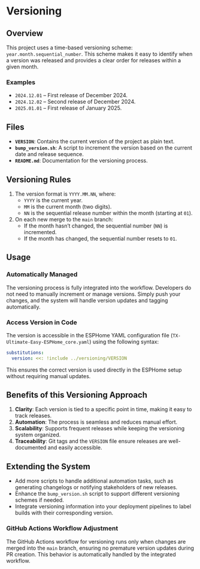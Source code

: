 # Versioning

## Overview
This project uses a time-based versioning scheme: `year.month.sequential_number`.
This scheme makes it easy to identify when a version was released and provides a clear order for releases within a given month.

### Examples
- `2024.12.01` – First release of December 2024.
- `2024.12.02` – Second release of December 2024.
- `2025.01.01` – First release of January 2025.

## Files
- **`VERSION`**: Contains the current version of the project as plain text.
- **`bump_version.sh`**: A script to increment the version based on the current date and release sequence.
- **`README.md`**: Documentation for the versioning process.

## Versioning Rules
1. The version format is `YYYY.MM.NN`, where:
   - `YYYY` is the current year.
   - `MM` is the current month (two digits).
   - `NN` is the sequential release number within the month (starting at `01`).
2. On each new merge to the `main` branch:
   - If the month hasn’t changed, the sequential number (`NN`) is incremented.
   - If the month has changed, the sequential number resets to `01`.

## Usage

### Automatically Managed
The versioning process is fully integrated into the workflow. Developers do not need to manually increment or manage versions.
Simply push your changes, and the system will handle version updates and tagging automatically.

### Access Version in Code
The version is accessible in the ESPHome YAML configuration file (`TX-Ultimate-Easy-ESPHome_core.yaml`) using the following syntax:

```yaml
substitutions:
  version: <<: !include ../versioning/VERSION
```

This ensures the correct version is used directly in the ESPHome setup without requiring manual updates.

## Benefits of this Versioning Approach
1. **Clarity**: Each version is tied to a specific point in time, making it easy to track releases.
2. **Automation**: The process is seamless and reduces manual effort.
3. **Scalability**: Supports frequent releases while keeping the versioning system organized.
4. **Traceability**: Git tags and the `VERSION` file ensure releases are well-documented and easily accessible.

## Extending the System
- Add more scripts to handle additional automation tasks, such as generating changelogs or notifying stakeholders of new releases.
- Enhance the `bump_version.sh` script to support different versioning schemes if needed.
- Integrate versioning information into your deployment pipelines to label builds with their corresponding version.

### GitHub Actions Workflow Adjustment
The GitHub Actions workflow for versioning runs only when changes are merged into the `main` branch, ensuring no premature version updates during PR creation.
This behavior is automatically handled by the integrated workflow.
